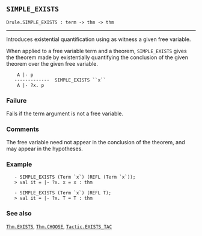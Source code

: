 ## `SIMPLE_EXISTS`

``` hol4
Drule.SIMPLE_EXISTS : term -> thm -> thm
```

------------------------------------------------------------------------

Introduces existential quantification using as witness a given free
variable.

When applied to a free variable term and a theorem, `SIMPLE_EXISTS`
gives the theorem made by existentially quantifying the conclusion of
the given theorem over the given free variable.

``` hol4
    A |- p
   -------------  SIMPLE_EXISTS ``x``
    A |- ?x. p
```

### Failure

Fails if the term argument is not a free variable.

### Comments

The free variable need not appear in the conclusion of the theorem, and
may appear in the hypotheses.

### Example

``` hol4
   - SIMPLE_EXISTS (Term `x`) (REFL (Term `x`));
   > val it = |- ?x. x = x : thm

   - SIMPLE_EXISTS (Term `x`) (REFL T);
   > val it = |- ?x. T = T : thm
```

### See also

[`Thm.EXISTS`](#Thm.EXISTS), [`Thm.CHOOSE`](#Thm.CHOOSE),
[`Tactic.EXISTS_TAC`](#Tactic.EXISTS_TAC)
